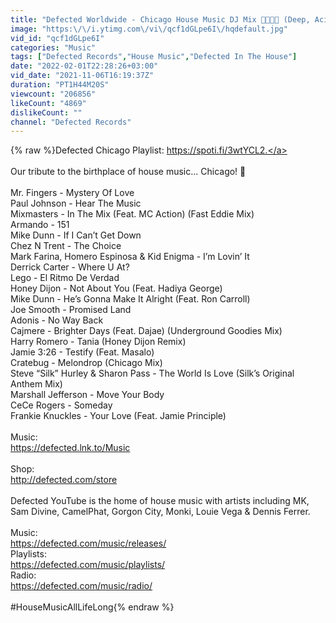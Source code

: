 ```yaml
---
title: "Defected Worldwide - Chicago House Music DJ Mix 🕺🇺🇸💃 (Deep, Acid, Vocal & Classic House)"
image: "https:\/\/i.ytimg.com\/vi\/qcf1dGLpe6I\/hqdefault.jpg"
vid_id: "qcf1dGLpe6I"
categories: "Music"
tags: ["Defected Records","House Music","Defected In The House"]
date: "2022-02-01T22:28:26+03:00"
vid_date: "2021-11-06T16:19:37Z"
duration: "PT1H44M20S"
viewcount: "206856"
likeCount: "4869"
dislikeCount: ""
channel: "Defected Records"
---
```

{% raw %}Defected Chicago Playlist: <a rel="nofollow" target="blank" href="https://spoti.fi/3wtYCL2.">https://spoti.fi/3wtYCL2.</a><br /><br />Our tribute to the birthplace of house music... Chicago! 🤩<br /><br />Mr. Fingers - Mystery Of Love<br />Paul Johnson - Hear The Music<br />Mixmasters - In The Mix (Feat. MC Action) (Fast Eddie Mix)<br />Armando - 151<br />Mike Dunn - If I Can’t Get Down<br />Chez N Trent - The Choice<br />Mark Farina, Homero Espinosa &amp; Kid Enigma - I’m Lovin’ It<br />Derrick Carter - Where U At?<br />Lego - El Ritmo De Verdad<br />Honey Dijon - Not About You (Feat. Hadiya George)<br />Mike Dunn - He’s Gonna Make It Alright (Feat. Ron Carroll)<br />Joe Smooth - Promised Land<br />Adonis - No Way Back<br />Cajmere - Brighter Days (Feat. Dajae) (Underground Goodies Mix)<br />Harry Romero - Tania (Honey Dijon Remix)<br />Jamie 3:26 - Testify (Feat. Masalo)<br />Cratebug - Melondrop (Chicago Mix)<br />Steve “Silk” Hurley &amp; Sharon Pass - The World Is Love (Silk’s Original Anthem Mix)<br />Marshall Jefferson - Move Your Body<br />CeCe Rogers - Someday<br />Frankie Knuckles - Your Love (Feat. Jamie Principle)<br /><br />Music:<br /><a rel="nofollow" target="blank" href="https://defected.lnk.to/Music">https://defected.lnk.to/Music</a><br /><br />Shop: <br /><a rel="nofollow" target="blank" href="http://defected.com/store">http://defected.com/store</a><br /><br />Defected YouTube is the home of house music with artists including MK, Sam Divine, CamelPhat, Gorgon City, Monki, Louie Vega &amp; Dennis Ferrer.<br /><br />Music:<br /><a rel="nofollow" target="blank" href="https://defected.com/music/releases/">https://defected.com/music/releases/</a><br />Playlists:<br /><a rel="nofollow" target="blank" href="https://defected.com/music/playlists/">https://defected.com/music/playlists/</a><br />Radio:<br /><a rel="nofollow" target="blank" href="https://defected.com/music/radio/">https://defected.com/music/radio/</a><br /><br />#HouseMusicAllLifeLong{% endraw %}
